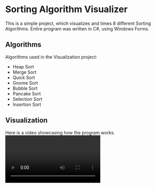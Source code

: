 
# Sorting Algorithm Visualizer

This is a simple project, which visualizes and times 8 different Sorting Algorithms. Entire program was written in C#, using Windows Forms.


## Algorithms
Algorithms used in the Visualization project:
  - Heap Sort
  - Merge Sort
  - Quick Sort
  - Gnome Sort
  - Bubble Sort
  - Pancake Sort
  - Selection Sort
  - Insertion Sort
## Visualization

Here is a video showcasing how the program works.
<video src="https://github.com/ARKTEEK/SortVisualizer/assets/69106392/ca3b4455-0d55-441c-bd65-9f5dc345b1ad"></video>


